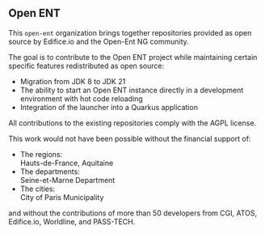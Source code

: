 ## Open ENT 

This `open-ent` organization brings together repositories provided as open source by Edifice.io and the Open-Ent NG community.  

The goal is to contribute to the Open ENT project while maintaining certain specific features redistributed as open source:  
- Migration from JDK 8 to JDK 21  
- The ability to start an Open ENT instance directly in a development environment with hot code reloading  
- Integration of the launcher into a Quarkus application  

All contributions to the existing repositories comply with the AGPL license.  

This work would not have been possible without the financial support of:  
- The regions:  
  Hauts-de-France, Aquitaine  
- The departments:  
  Seine-et-Marne Department  
- The cities:  
  City of Paris Municipality  

and without the contributions of more than 50 developers from CGI, ATOS, Edifice.io, Worldline, and PASS-TECH.


<!--

**Here are some ideas to get you started:**

🙋‍♀️ A short introduction - what is your organization all about?
🌈 Contribution guidelines - how can the community get involved?
👩‍💻 Useful resources - where can the community find your docs? Is there anything else the community should know?
🍿 Fun facts - what does your team eat for breakfast?
🧙 Remember, you can do mighty things with the power of [Markdown](https://docs.github.com/github/writing-on-github/getting-started-with-writing-and-formatting-on-github/basic-writing-and-formatting-syntax)
-->
